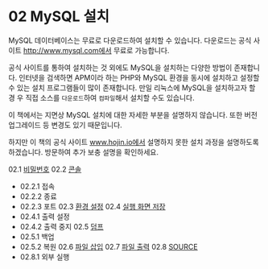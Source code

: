 # 02 MySQL 설치 
MySQL 데이터베이스는 무료로 다운로드하여 설치할 수 있습니다. 
다운로드는 공식 사 이트 http://www.mysql.com에서 무료로 가능합니다.  

공식 사이트를 통하여 설치하는 것 외에도 MySQL을 설치하는 다양한 방법이 존재합니다. 
인터넷을 검색하면 APM이라 하는 PHP와 MySQL 환경을 동시에 설치하고 설정할 수 있는 설치 프로그램들이 많이 존재합니다. 
만일 리눅스에 MySQL을 설치하고자 할 경 우 직접 소스를 `다운로드`하여 `컴파일`해서 설치할 수도 있습니다.  

이 책에서는 지면상 MySQL 설치에 대한 자세한 부분을 설명하지 않습니다. 
또한 버전 업그레이드 등 변경도 있기 때문입니다.  


하지만 이 책의 공식 사이트 www.hojin.io에서 설명하지 못한 설치 과정을 설명하도록 하겠습니다. 
방문하여 추가 보충 설명을 확인하세요.  

02.1 [비밀번호](02.1)
02.2 [콘솔](02.2)
* 02.2.1 접속
* 02.2.2 종료
* 02.2.3 포트 
02.3 [환경 설정](02.3) 
02.4 [실행 화면 저장](02.4)
* 02.4.1 출력 설정
* 02.4.2 출력 중지
02.5 [덤프](02.5) 
* 02.5.1 백업 
* 02.5.2 복원
02.6 [파일 삽입](02.6)
02.7 [파일 출력](02.7)
02.8 [SOURCE](02.8) 
* 02.8.1 외부 실행